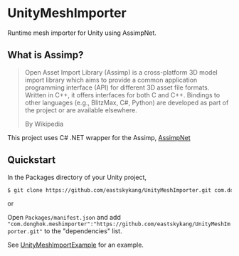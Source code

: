 # UnityMeshImporter

Runtime mesh importer for Unity using AssimpNet.

## What is Assimp? 

> Open Asset Import Library (Assimp) is a cross-platform 3D model import library which aims to provide a common application programming interface (API) for different 3D asset file formats. 
> Written in C++, it offers interfaces for both C and C++. 
> Bindings to other languages (e.g., BlitzMax, C#, Python) are developed as part of the project or are available elsewhere.
> 
> By Wikipedia
  
This project uses C# .NET wrapper for the Assimp, [AssimpNet](https://bitbucket.org/Starnick/assimpnet/src/master/)

## Quickstart

In the Packages directory of your Unity project, 
```sh
$ git clone https://github.com/eastskykang/UnityMeshImporter.git com.donghok.meshimporter
```

or

Open ```Packages/manifest.json``` and add ```"com.donghok.meshimporter":"https://github.com/eastskykang/UnityMeshImporter.git"``` to the "dependencies" list.

See [UnityMeshImportExample](https://github.com/eastskykang/UnityMeshImportExample) for an example.
